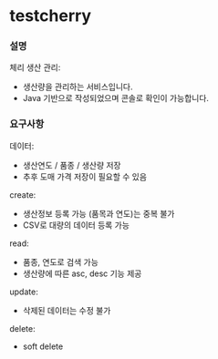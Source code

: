 # testcherry

### 설명

체리 생산 관리:

* 생산량을 관리하는 서비스입니다.
* Java 기반으로 작성되었으며 콘솔로 확인이 가능합니다.

### 요구사항

데이터:

* 생산연도 / 품종 / 생산량 저장
* 추후 도매 가격 저장이 필요할 수 있음


create:
* 생산정보 등록 가능 (품목과 연도)는 중복 불가
* CSV로 대량의 데이터 등록 가능

read:
* 품종, 연도로 검색 가능
* 생산량에 따른 asc, desc 기능 제공

update:
* 삭제된 데이터는 수정 불가

delete:
* soft delete

